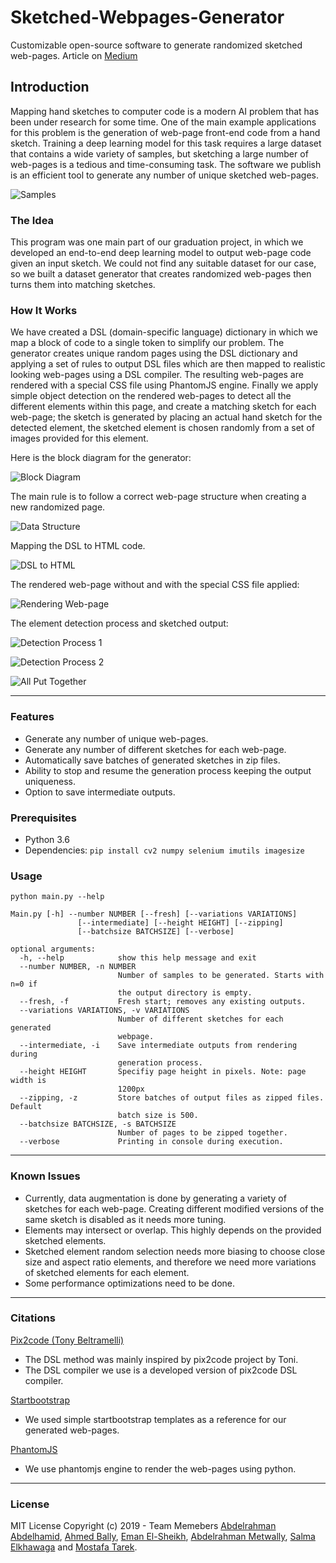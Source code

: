 # Sketched-Webpages-Generator
Customizable open-source software to generate randomized sketched web-pages.
Article on [Medium](https://medium.com/@devtarek/dataset-generator-for-sketch-to-code-deep-learning-problems-be9317b7e9b2)

## Introduction
Mapping hand sketches to computer code is a modern AI problem that has been under research for some time. One of the main example applications for this problem is the generation of web-page front-end code from a hand sketch. Training a deep learning model for this task requires a large dataset that contains a wide variety of samples, but sketching a large number of web-pages is a tedious and time-consuming task. The software we publish is an efficient tool to generate any number of unique sketched web-pages.

![Samples](https://i.ibb.co/jgDd2d0/samples.png "Samples")



### The Idea
This program was one main part of our graduation project, in which we developed an end-to-end deep learning model to output web-page code given an input sketch. We could not find any suitable dataset for our case, so we built a dataset generator that creates randomized web-pages then turns them into matching sketches.

### How It Works

We have created a DSL (domain-specific language) dictionary in which we map a block of code to a single token to simplify our problem. The generator creates unique random pages using the DSL dictionary and applying a set of rules to output DSL files which are then mapped to realistic looking web-pages using a DSL compiler. The resulting web-pages are rendered with a special CSS file using PhantomJS engine. Finally we apply simple object detection on the rendered web-pages to detect all the different elements within this page, and create a matching sketch for each web-page; the sketch is generated by placing an actual hand sketch for the detected element, the sketched element is chosen randomly from a set of images provided for this element.

Here is the block diagram for the generator:

![Block Diagram](https://i.ibb.co/gJwgQbD/two.png "Block Diagram")

The main rule is to follow a correct web-page structure when creating a new randomized page.

![Data Structure](https://i.ibb.co/Dpw0VqZ/three.png "Data Structure")

Mapping the DSL to HTML code.

![DSL to HTML](https://i.ibb.co/xHyc8d8/four.png "DSL to HTML")

The rendered web-page without and with the special CSS file applied:

![Rendering Web-page](https://i.ibb.co/W6CVKmF/five.png "Rendering Web-page")

The element detection process and sketched output:

![Detection Process 1](https://i.ibb.co/0rdRpTb/six.png "Detection Process 1")

![Detection Process 2](https://i.ibb.co/vxB7TWq/seven.png "Detection Process 2")

![All Put Together](https://i.ibb.co/ZXPpVCj/eight.png "All Put Together")

------------


### Features
- Generate any number of unique web-pages.
- Generate any number of different sketches for each web-page.
- Automatically save batches of generated sketches in zip files.
- Ability to stop and resume the generation process keeping the output uniqueness.
- Option to save intermediate outputs.

### Prerequisites
- Python 3.6
- Dependencies: `pip install cv2 numpy selenium imutils imagesize`

### Usage
`python main.py --help`

    Main.py [-h] --number NUMBER [--fresh] [--variations VARIATIONS]
                   [--intermediate] [--height HEIGHT] [--zipping]
                   [--batchsize BATCHSIZE] [--verbose]
    
    optional arguments:
      -h, --help            show this help message and exit
      --number NUMBER, -n NUMBER
                            Number of samples to be generated. Starts with n=0 if
                            the output directory is empty.
      --fresh, -f           Fresh start; removes any existing outputs.
      --variations VARIATIONS, -v VARIATIONS
                            Number of different sketches for each generated
                            webpage.
      --intermediate, -i    Save intermediate outputs from rendering during
                            generation process.
      --height HEIGHT       Specifiy page height in pixels. Note: page width is
                            1200px
      --zipping, -z         Store batches of output files as zipped files. Default
                            batch size is 500.
      --batchsize BATCHSIZE, -s BATCHSIZE
                            Number of pages to be zipped together.
      --verbose             Printing in console during execution.

------------

### Known Issues
- Currently, data augmentation is done by generating a variety of sketches for each web-page. Creating different modified versions of the same sketch is disabled as it needs more tuning.
- Elements may intersect or overlap. This highly depends on the provided sketched elements.
- Sketched element random selection needs more biasing to choose close size and aspect ratio elements, and therefore we need more variations of sketched elements for each element.
- Some performance optimizations need to be done.

------------


### Citations
[Pix2code (Tony Beltramelli)](https://github.com/tonybeltramelli/pix2code "Pix2code (Tony Beltramelli)")
- The DSL method was mainly inspired by pix2code project by Toni.
- The DSL compiler we use is a developed version of pix2code DSL compiler.

[Startbootstrap](https://startbootstrap.com/ "Startbootstrap")
- We used simple startbootstrap templates as a reference for our generated web-pages.

[PhantomJS](https://phantomjs.org/ "PhantomJS")
- We use phantomjs engine to render the web-pages using python.

------------


### License
MIT License
Copyright (c) 2019 - Team Memebers [Abdelrahman Abdelhamid](https://github.com/Dev-Tarek "Abdelrahman Abdelhamid"), [Ahmed Bally](https://github.com/ahmedbally "Ahmed Bally"), [Eman El-Sheikh](https://github.com/EmanAbuelyazeed "Eman El-Sheikh"), [Abdelrahman Metwally](https://github.com/spearkiller0 "Abdelrahman Metwally"), [Salma Elkhawaga](https://github.com/SalmaElkhawaga) and [Mostafa Tarek](https://github.com/mostafaGwely).

